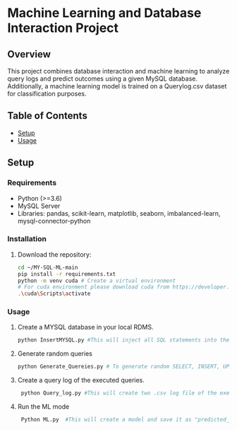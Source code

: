 # Machine Learning and Database Interaction Project

## Overview

This project combines database interaction and machine learning to analyze query logs and predict outcomes using a given MySQL database. Additionally, a machine learning model is trained on a Querylog.csv dataset for classification purposes.

## Table of Contents

- [Setup](#setup)
- [Usage](#usage)

## Setup

### Requirements

- Python (>=3.6)
- MySQL Server
- Libraries: pandas, scikit-learn, matplotlib, seaborn, imbalanced-learn, mysql-connector-python

### Installation

1. Download the repository:

   ```bash
   cd ~/MY-SQL-ML-main 
   pip install -r requirements.txt
   python -m venv cuda # Create a virtual environment
   # For cuda environment please download cuda from https://developer.nvidia.com/cuda-toolkit and install it
   .\cuda\Scripts\activate 
   ```
### Usage
1. Create a MYSQL database in your local RDMS.
   ```bash
   python InsertMYSQL.py #This will inject all SQL statements into the DB. 
   ```
2. Generate random queries 
   ```bash
   python Generate_Quereies.py # To generate random SELECT, INSERT, UPDATE, DELETE queries.
   ```
3. Create a query log of the executed queries. 
   ```bash 
    python Query_log.py #This will create two .csv log file of the executed
   ```
4. Run the ML mode 
   ```Bash
    Python ML.py  #This will create a model and save it as "predicted_outcomes.csv" file.
   ```
   
